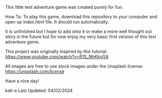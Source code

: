 This little text adventure game was created purely for fun. 

How To:
To play this game, download this repository to your computer and open up index.html file. It should run automatically.

It is unfinished but I hope to add onto it or make a more well thought out story in the future but for now enjoy my very basic first version of this text adventure game.

This project was originally inspired by this tutorial: https://www.youtube.com/watch?v=R1S_NhKkvGA

All images are free to use stock images under the Unsplash license: https://unsplash.com/license

Have a nice day!

kati-e 
Last Updated: 04/02/2024
